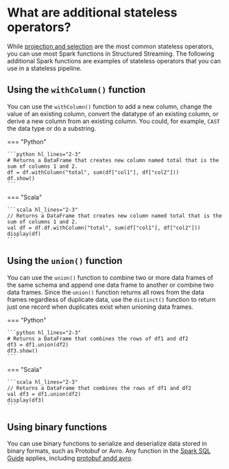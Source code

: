 # What are additional stateless operators?

While [projection and selection](projection_selection.md) are the most common stateless operators, you can use most Spark functions in Structured Streaming. The following additional Spark functions are examples of stateless operators that you can use in a stateless pipeline. 

## Using the `withColumn()` function

You can use the `withColumn()` function to add a new column, change the value of an existing column, convert the datatype of an existing column, or derive a new column from an existing column. You could, for example, `CAST` the data type or do a substring.

=== "Python"

    ```python hl_lines="2-3"
    # Returns a DataFrame that creates new column named total that is the sum of columns 1 and 2.
    df = df.withColumn("total", sum(df["col1"], df["col2"]))
    df.show()
    ```
=== "Scala"

    ```scala hl_lines="2-3"
    // Returns a DataFrame that creates new column named total that is the sum of columns 1 and 2.
    val df = df.df.withColumn("total", sum(df["col1"], df["col2"]))
    display(df)
    ```

## Using the `union()` function

You can use the `union()` function to combine two or more data frames of the same schema and append one data frame to another or combine two data frames. Since the `union()` function returns all rows from the data frames regardless of duplicate data, use the `distinct()` function to return just one record when duplicates exist when unioning data frames.

=== "Python"

    ```python hl_lines="2-3"
    # Returns a DataFrame that combines the rows of df1 and df2
    df3 = df1.union(df2)
    df3.show()
    ```
=== "Scala"

    ```scala hl_lines="2-3"
    // Returns a DataFrame that combines the rows of df1 and df2
    val df3 = df1.union(df2)
    display(df3)
    ```
<!--## Using the `flatMap` function

You can use the `flatMap` function to transforma data. The `flatMap` function applies a given function to each element of a data frame and generate zero, one, or many output elements for each input element.

See the following pseudocode example.

```
myString.flatMap(x =>
    if x.contains(","):
        x.split(",")) // many records
    else:
        null // no records
)
```

You can use the `flatMap` operator to extract all unique URLs from a data frame of web log entries into 0, 1, or many records, depending on the number of URLs. 
-->

## Using binary functions

You can use binary functions to serialize and deserialize data stored in binary formats, such as Protobuf or Avro. Any function in the [Spark SQL Guide](https://spark.apache.org/docs/latest/sql-programming-guide.html) applies, including [protobuf andd avro](../binary_formats.md).
